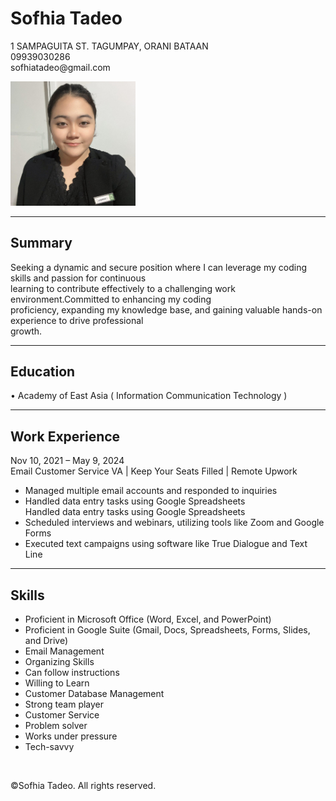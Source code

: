 
<body>
    <h1>Sofhia Tadeo</h1>
    <p>1 SAMPAGUITA ST. TAGUMPAY, ORANI BATAAN<br>
        09939030286<br>
        sofhiatadeo@gmail.com
        </p>
    <img src="./me.jpg" width="200">
    <hr>
    <h2>Summary</h2>
    <p>Seeking a dynamic and secure position where I can leverage my coding skills and passion for continuous<br>
       learning to contribute effectively to a challenging work environment.Committed to enhancing my coding <br>
       proficiency, expanding my knowledge base, and gaining valuable hands-on experience to drive professional<br>
       growth.
    </p>
    <hr>
    <h2>Education</h2>
    <p>• Academy of East Asia ( Information Communication Technology )
    </p>
    <hr>
    <h2>Work Experience</h2>
    <p>Nov 10, 2021 – May 9, 2024<br>
        Email Customer Service VA | Keep Your Seats Filled | Remote Upwork<br>
        <ul>
            <li>Managed multiple email accounts and responded to inquiries</li>
            <li>Handled data entry tasks using Google Spreadsheets</li>Handled data entry tasks using Google Spreadsheets
            <li>Scheduled interviews and webinars, utilizing tools like Zoom and Google Forms</li>
            <li>Executed text campaigns using software like True Dialogue and Text Line</li>
        </ul>
    </p>
    <hr>
    <h2>Skills</h2>
    <p>
        <ul>
            <li>Proficient in Microsoft Office (Word, Excel, and PowerPoint)</li>
            <li>Proficient in Google Suite (Gmail, Docs, Spreadsheets, Forms, Slides, and Drive)</li>
            <li>Email Management</li>
            <li>Organizing Skills</li>
            <li>Can follow instructions</li>
            <li>Willing to Learn</li>
            <li>Customer Database Management</li>
            <li>Strong team player</li>
            <li>Customer Service</li>
            <li>Problem solver</li>
            <li>Works under pressure</li>
            <li>Tech-savvy</li>
        </ul>
    </p>
    <br>
<footer>
    <p>©Sofhia Tadeo. All rights reserved.</p>
</footer>
</body>
